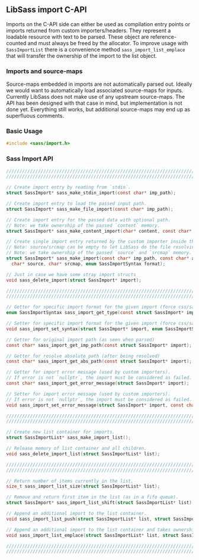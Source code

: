 
## LibSass import C-API

Imports on the C-API side can either be used as compilation entry points or
imports returned from custom importers/headers. They represent a loadable
resource with text to be parsed. These object are reference-counted and
must always be freed by the allocator. To improve usage with `SassImportList`
there is a convenience method `sass_import_list_emplace` that will transfer
the ownership of the import to the list object.

### Imports and source-maps

Source-maps embedded in imports are not automatically parsed out. Ideally we
would want to automatically load associated source-maps for inputs. Currently
LibSass does not make use of any upstream source-maps. The API has been designed
with that case in mind, but implementation is not done yet. Everything still
works, but additional source-maps may end up as superfluous comments.

### Basic Usage

```C
#include <sass/import.h>
```

### Sass Import API

```C
/////////////////////////////////////////////////////////////////////////
/////////////////////////////////////////////////////////////////////////

// Create import entry by reading from `stdin`.
struct SassImport* sass_make_stdin_import(const char* imp_path);

// Create import entry to load the passed input path.
struct SassImport* sass_make_file_import(const char* imp_path);

// Create import entry for the passed data with optional path.
// Note: we take ownership of the passed `content` memory.
struct SassImport* sass_make_content_import(char* content, const char* imp_path);

// Create single import entry returned by the custom importer inside the list.
// Note: source/srcmap can be empty to let LibSass do the file resolving.
// Note: we take ownership of the passed `source` and `srcmap` memory.
struct SassImport* sass_make_import(const char* imp_path, const char* abs_base,
  char* source, char* srcmap, enum SassImportSyntax format);

// Just in case we have some stray import structs
void sass_delete_import(struct SassImport* import);

/////////////////////////////////////////////////////////////////////////
/////////////////////////////////////////////////////////////////////////

// Getter for specific import format for the given import (force css/sass/scss or set to auto)
enum SassImportSyntax sass_import_get_type(const struct SassImport* import);

// Setter for specific import format for the given import (force css/sass/scss or set to auto)
void sass_import_set_syntax(struct SassImport* import, enum SassImportSyntax syntax);

// Getter for original import path (as seen when parsed)
const char* sass_import_get_imp_path(const struct SassImport* import);

// Getter for resolve absolute path (after being resolved)
const char* sass_import_get_abs_path(const struct SassImport* import);

// Getter for import error message (used by custom importers).
// If error is not `nullptr`, the import must be considered as failed.
const char* sass_import_get_error_message(struct SassImport* import);

// Setter for import error message (used by custom importers).
// If error is not `nullptr`, the import must be considered as failed.
void sass_import_set_error_message(struct SassImport* import, const char* msg);

/////////////////////////////////////////////////////////////////////////
/////////////////////////////////////////////////////////////////////////

// Create new list container for imports.
struct SassImportList* sass_make_import_list();

// Release memory of list container and all children.
void sass_delete_import_list(struct SassImportList* list);

/////////////////////////////////////////////////////////////////////////
/////////////////////////////////////////////////////////////////////////

// Return number of items currently in the list.
size_t sass_import_list_size(struct SassImportList* list);

// Remove and return first item in the list (as in a fifo queue).
struct SassImport* sass_import_list_shift(struct SassImportList* list);

// Append an additional import to the list container.
void sass_import_list_push(struct SassImportList* list, struct SassImport* import);

// Append an additional import to the list container and takes ownership of the import.
void sass_import_list_emplace(struct SassImportList* list, struct SassImport* import);

/////////////////////////////////////////////////////////////////////////
/////////////////////////////////////////////////////////////////////////
```
